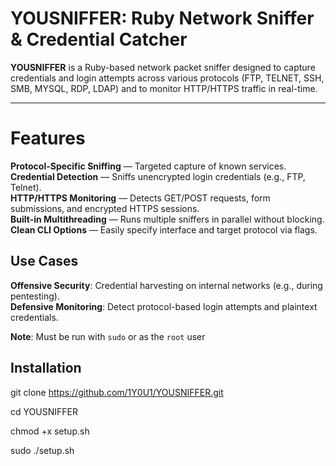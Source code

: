 # YOUSNIFFER: Ruby Network Sniffer & Credential Catcher

**YOUSNIFFER** is a Ruby-based network packet sniffer designed to capture credentials and login attempts across various protocols (FTP, TELNET, SSH, SMB, MYSQL, RDP, LDAP) and to monitor HTTP/HTTPS traffic in real-time.

---

#  Features

**Protocol-Specific Sniffing** — Targeted capture of known services. <br>
**Credential Detection** — Sniffs unencrypted login credentials (e.g., FTP, Telnet).<br>
**HTTP/HTTPS Monitoring** — Detects GET/POST requests, form submissions, and encrypted HTTPS sessions. <br>
**Built-in Multithreading** — Runs multiple sniffers in parallel without blocking. <br>
**Clean CLI Options** — Easily specify interface and target protocol via flags. <br>



##  Use Cases

**Offensive Security**: Credential harvesting on internal networks (e.g., during pentesting). <br>
**Defensive Monitoring**: Detect protocol-based login attempts and plaintext credentials.

 **Note**: Must be run with `sudo` or as the `root` user 



##  Installation
git clone https://github.com/1Y0U1/YOUSNIFFER.git

cd YOUSNIFFER

chmod +x setup.sh

sudo ./setup.sh
